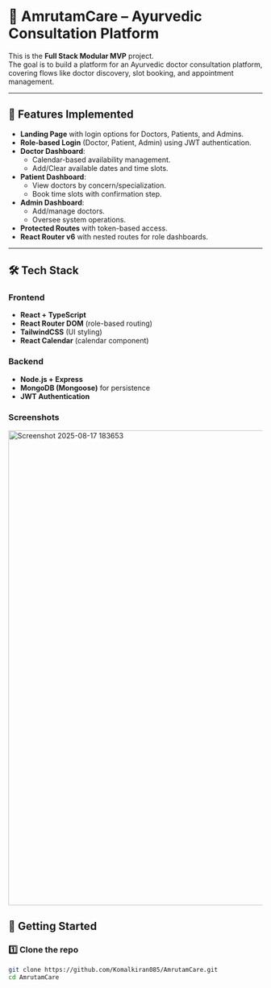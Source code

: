 # 🌿 AmrutamCare – Ayurvedic Consultation Platform

This is the **Full Stack Modular MVP** project.  
The goal is to build a platform for an Ayurvedic doctor consultation platform, covering flows like doctor discovery, slot booking, and appointment management.  

---

## 📌 Features Implemented

- **Landing Page** with login options for Doctors, Patients, and Admins.
- **Role-based Login** (Doctor, Patient, Admin) using JWT authentication.
- **Doctor Dashboard**:
  - Calendar-based availability management.
  - Add/Clear available dates and time slots.
- **Patient Dashboard**:
  - View doctors by concern/specialization.
  - Book time slots with confirmation step.
- **Admin Dashboard**:
  - Add/manage doctors.
  - Oversee system operations.
- **Protected Routes** with token-based access.
- **React Router v6** with nested routes for role dashboards.

---

## 🛠️ Tech Stack

### Frontend
- **React + TypeScript**
- **React Router DOM** (role-based routing)
- **TailwindCSS** (UI styling)
- **React Calendar** (calendar component)

### Backend
- **Node.js + Express**
- **MongoDB (Mongoose)** for persistence
- **JWT Authentication**

### Screenshots

<img width="1902" height="943" alt="Screenshot 2025-08-17 183653" src="https://github.com/user-attachments/assets/25f39aac-150e-444f-8f33-fc6ca076872f" />


## 🚀 Getting Started

### 1️⃣ Clone the repo
```bash
git clone https://github.com/Komalkiran085/AmrutamCare.git
cd AmrutamCare
